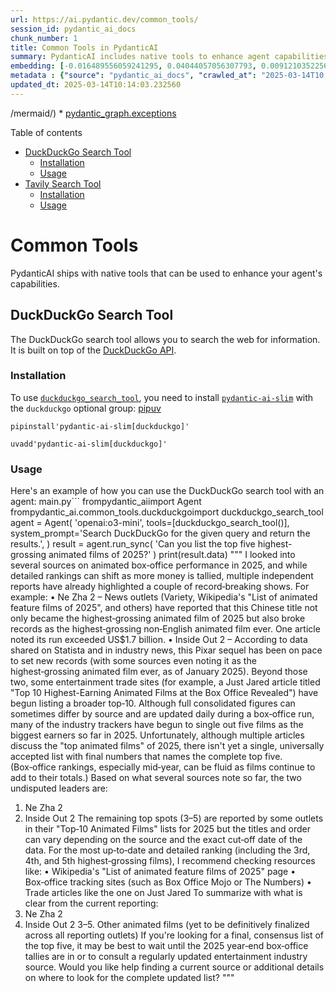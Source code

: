 ```yaml
---
url: https://ai.pydantic.dev/common_tools/
session_id: pydantic_ai_docs
chunk_number: 1
title: Common Tools in PydanticAI
summary: PydanticAI includes native tools to enhance agent capabilities, featuring the DuckDuckGo and Tavily search tools. Each tool has sections on installation and usage to guide users.
embedding: [-0.016489556059241295, 0.04044057056307793, 0.009121035225689411, -0.02958030067384243, 0.01384751033037901, -0.01652938686311245, -0.031943537294864655, 0.07148130238056183, -0.016170918941497803, 0.0062433285638689995, 0.008404097519814968, -0.07891620695590973, -0.03964397683739662, -0.05693012848496437, 0.009313546121120453, 0.012964615598320961, -0.04285691678524017, -0.021547947078943253, -0.007886310108006, 0.01610453426837921, 0.0515398234128952, 0.029686512425541878, -0.012758827768266201, 0.005191156640648842, 0.008536864072084427, -0.0069171166978776455, -0.025637146085500717, 0.06208145618438721, 0.011477634310722351, 0.021255861967802048, 0.0103225689381361, -0.018069474026560783, -0.010913378559052944, 0.004056006204336882, -0.02396429143846035, -0.036059290170669556, -0.05414203926920891, -0.018162410706281662, 0.0062566050328314304, -0.013661637902259827, 0.044078364968299866, 0.0005422667600214481, 0.050291821360588074, -0.014259085059165955, -0.03600618243217468, -0.0016048109391704202, -0.00251093995757401, -0.0202468391507864, -0.009592355228960514, -0.00859660841524601, -0.032501157373189926, 0.05315956845879555, -0.04285691678524017, -0.026818763464689255, 0.016980791464447975, -0.02486710250377655, 0.0005547135951928794, 0.010667760856449604, 0.01160376239567995, -0.034492649137973785, -0.048539306968450546, 0.03481128811836243, 0.009220609441399574, 0.021335521712899208, -0.018281899392604828, -0.013621808029711246, -0.07578292489051819, 0.02223833091557026, 0.026832040399312973, -0.07259653508663177, 0.00011212516983505338, 0.02942098118364811, -0.01800309121608734, -0.021587777882814407, 0.005805200431495905, -0.023831525817513466, 0.030775194987654686, 0.024495355784893036, 0.006117200944572687, -0.04707888141274452, -0.01128512341529131, 0.014232532121241093, -0.02965996041893959, -0.010820441879332066, -0.0464150495827198, -0.009426397271454334, -0.020100796595215797, -0.012413635849952698, -0.07610156387090683, -0.025345059111714363, -0.046229176223278046, -0.010853633284568787, -0.034758180379867554, -0.01004375983029604, 0.03430677577853203, 0.037147972732782364, 0.040042273700237274, 0.011935677379369736, 0.03935188800096512, 0.05777983367443085, 0.003790473798289895, -0.015520364046096802, -0.07971280068159103, 0.013469127006828785, 0.050451140850782394, 0.05087599158287048, 0.02164088375866413, -0.00014033797197043896, -0.008397459983825684, 0.0011384697863832116, -0.0910244807600975, -0.009592355228960514, -0.03534235060214996, 0.03900669887661934, -0.051114972680807114, 0.012061805464327335, -0.002982259960845113, 0.010654483921825886, -0.015400874428451061, 0.010541632771492004, -0.052840929478406906, -0.02769502066075802, 0.0530533567070961, 0.02809331938624382, 0.021601054817438126, 0.03834286704659462, -0.01000392995774746, -0.026898423209786415, -0.03528924658894539, -0.02436259016394615, -0.007215840741991997, 0.025796465575695038, 0.002109322464093566, -0.05464655160903931, -0.03281979635357857, -0.04426423832774162, -0.04328176751732826, -0.013070828281342983, -0.02330046147108078, 0.08109357208013535, 0.016463004052639008, -0.016409898176789284, -0.022849056869745255, 0.019768880680203438, -0.005526391323655844, 0.025504378601908684, 0.002706770086660981, -0.061603497713804245, -0.011072698049247265, 0.019397135823965073, 0.03090796247124672, 0.0002740376512520015, -0.014896363019943237, -0.017564963549375534, -0.04694611206650734, 0.0013334701070562005, 0.010262823663651943, 0.027535701170563698, 0.004324857611209154, -0.023486332967877388, -0.04418457671999931, 0.03882082551717758, 0.0002603461325634271, -0.0014313851715996861, -0.015095512382686138, 0.024189993739128113, -0.019954754039645195, -0.01627713069319725, -0.06733899563550949, -0.021468287333846092, 0.0026752380654215813, -0.017870325595140457, 0.016555940732359886, -0.038555294275283813, 0.01760479249060154, -0.012944700196385384, -0.05623974651098251, -0.007308776956051588, -0.014498064294457436, -0.010939931496977806, -0.01156393252313137, 0.029367875307798386, -0.04283036291599274, -0.012526487000286579, -0.007149457465857267, 0.02841195836663246, 0.02899612858891487, -0.002288556657731533, -0.015825726091861725, 0.05055735260248184, 0.0417947880923748, 0.026818763464689255, 0.03903324902057648, 0.028119873255491257, -0.06112553924322128, -0.007919501513242722, 0.042750705033540726, -0.03584686294198036, 0.05188501626253128, -0.042936574667692184, 0.0054799229837954044, 0.015892108902335167, 0.01392717007547617, -0.010362398810684681, 0.00652545690536499, -0.03090796247124672, -0.00987780187278986, -0.011232016608119011, -0.008908608928322792, -0.029394427314400673, 0.04907037317752838, -0.00625992426648736, 0.021388627588748932, -0.019131602719426155, -0.033935029059648514, -0.02405722811818123, -0.03744005784392357, 0.07243721932172775, -0.01028937753289938, 0.03244804963469505, 0.02611510269343853, 0.04750373214483261, 0.002046258421614766, -0.015892108902335167, -0.013316445983946323, -0.005642561707645655, 0.022291438654065132, -0.02676565758883953, -0.006190222222357988, 0.07148130238056183, 0.025570761412382126, -0.006937031634151936, 0.021521395072340965, -0.008629800751805305, 0.011537379585206509, -0.053186122328042984, 0.06091311201453209, -0.01603815145790577, -0.022623352706432343, 0.006877286825329065, 0.03972363471984863, -0.0126858064904809, -0.004361368250101805, 0.01684802584350109, 0.003432005178183317, 0.009884440340101719, -0.015068959444761276, -0.025557486340403557, 0.004221963696181774, 0.01520172506570816, 0.046654026955366135, 0.0038601760752499104, 0.042777255177497864, -0.03494405373930931, 0.007109627593308687, -0.08831604570150375, -0.016157642006874084, -0.021932968869805336, -0.03520958498120308, 0.04009538143873215, -0.007242394145578146, 0.01741892099380493, -0.029606852680444717, -0.02628769911825657, -0.005974477156996727, 0.0037937930319458246, -0.027456041425466537, -0.002237109700217843, -0.02114964835345745, 0.009028098545968533, -0.019211262464523315, 0.025318507105112076, 0.02734982967376709, -0.02569025196135044, -0.06335601210594177, 0.025663698092103004, -0.015732789412140846, 0.03287290036678314, 0.01637006737291813, -0.02513263374567032, -0.02421654760837555, 0.016821471974253654, 0.013834233395755291, 0.003568090498447418, 0.018162410706281662, -0.02379169501364231, 0.0099972914904356, -0.011132442392408848, -0.00014521297998726368, -0.006014307029545307, 0.04899071156978607, 0.011590485461056232, -0.011902485974133015, -0.021030159667134285, -0.007800011895596981, -0.009718482382595539, 0.01371474377810955, 0.021680714562535286, -0.02668599784374237, 0.014418404549360275, 0.03000515140593052, -0.03943154960870743, -0.01966266892850399, 0.0283322986215353, -0.042671043425798416, 0.01651610992848873, -0.01925109326839447, 0.006628350354731083, -0.005516434088349342, 0.020791180431842804, -0.02148156426846981, 0.02693825401365757, 0.006419243756681681, -0.019051942974328995, 0.015825726091861725, -0.03380226343870163, 0.07100334018468857, -0.023526163771748543, 0.03770558908581734, -0.047556839883327484, 0.01024290919303894, -0.006100605241954327, 0.03839597478508949, 0.04394559934735298, -0.04880484193563461, -0.023751866072416306, 0.000680011697113514, -0.023658929392695427, -0.03446609526872635, -0.0479285828769207, 0.018361559137701988, -0.0065287756733596325, 0.005257539916783571, 0.00255076983012259, -0.04992007464170456, -0.02453518658876419, -0.00631966907531023, -0.01153074111789465, 0.01412631943821907, 0.03173111379146576, -0.04044057056307793, 0.012413635849952698, -0.0181889645755291, -0.05512451007962227, -0.013621808029711246, 0.01260614674538374, 0.0020943861454725266, 0.02141518145799637, 0.005386986769735813, 0.025889400392770767, 0.0153743214905262, -0.03348362445831299, 0.008908608928322792, 0.023034928366541862, 0.0045273262076079845, -0.041369933634996414, -0.011225379072129726, 0.03401469066739082, -0.0204990953207016, 0.03982984647154808, -0.035076819360256195, -0.003737367456778884, 0.016303684562444687, 0.029474087059497833, -0.011723252013325691, 0.01276546623557806, -0.013807680457830429, -0.008065544068813324, 0.038873929530382156, 0.046069856733083725, 0.05570868030190468, -0.014272361993789673, -0.019848540425300598, 0.005171241704374552, -0.024734335020184517, -0.05361097678542137, -0.005440093576908112, 0.0149229159578681, -0.04139648750424385, 0.03552822396159172, -0.008848864585161209, -0.038050781935453415, -0.013502318412065506, -0.030297238379716873, 0.01684802584350109, 0.015732789412140846, 0.0005103199509903789, 0.012944700196385384, -0.026300976052880287, 0.02214539609849453, 0.01256631687283516, -0.05942613258957863, -0.014524618163704872, 0.0052143908105790615, -0.036085840314626694, -0.002708429703488946, 0.021521395072340965, 0.036643460392951965, 0.04394559934735298, 0.022875608876347542, 0.014325468800961971, -0.028305744752287865, 0.00975831225514412, -0.03510337322950363, -0.03430677577853203, 0.05979787930846214, 0.01860053837299347, -0.018534155562520027, 0.028226085007190704, -0.03619205579161644, 0.05783293768763542, -0.027880894020199776, 0.008304523304104805, -0.006183583755046129, -0.011643592268228531, -0.003518303157761693, -0.028704043477773666, 0.026008890941739082, -0.018560709431767464, 0.012101635336875916, 0.014564448036253452, -0.07079091668128967, 0.020618584007024765, 0.025915954262018204, -0.053664080798625946, 0.07195925712585449, 0.05979787930846214, -0.0451139397919178, 0.027562255039811134, -0.014670660719275475, 0.004560517612844706, 0.01893245428800583, 0.038050781935453415, -0.04519360139966011, 0.014537894167006016, -0.00754111772403121, -8.593496750108898e-05, 0.02033977583050728, 0.03443954139947891, 0.02777468040585518, -0.020804457366466522, -0.04572466388344765, 0.037307292222976685, -0.00522434851154685, -0.028544723987579346, 0.011915762908756733, -0.028571277856826782, 0.012333976104855537, 0.025424718856811523, -0.06484299153089523, -0.013834233395755291, 0.019277647137641907, -0.029872385784983635, -0.0010471930727362633, -0.03794456645846367, -0.0183350071310997, 0.07833203673362732, -0.012738913297653198, 0.007448181509971619, -0.022782672196626663, 0.029686512425541878, 0.010481888428330421, 0.010647846385836601, 0.015440704300999641, 0.01007695123553276, -0.047716159373521805, 0.027323275804519653, 0.006976861506700516, 0.025491101667284966, -0.017883602529764175, 0.03404124453663826, -0.011922401376068592, -0.03563443571329117, 0.020844286307692528, 0.013250062242150307, -0.024853825569152832, 0.036404479295015335, -0.012227763421833515, -0.014843256212770939, 0.013150488026440144, 0.01792343147099018, -0.013376190327107906, -0.008284607902169228, 0.013256700709462166, 0.020631860941648483, 0.041688572615385056, 0.016423173248767853, -0.021508118137717247, 0.017737558111548424, -0.03560788556933403, -0.04798169061541557, -0.0010090228170156479, 0.06797627359628677, -0.014298914931714535, -0.013621808029711246, -0.0027947276830673218, -0.04864552244544029, -0.013196956366300583, -0.03266047686338425, -0.002213875763118267, 0.03197009116411209, -0.05777983367443085, 0.02661961503326893, 0.027456041425466537, 0.04006882756948471, -0.022703012451529503, 0.03380226343870163, 0.006113881710916758, 0.011683422140777111, 0.0765795186161995, -0.010355760343372822, -0.002331705763936043, 0.0008090437622740865, 0.04760994389653206, 0.023778419941663742, 0.02703119069337845, 0.006857371889054775, -0.026951530948281288, 0.0004509900463744998, -0.0061072432436048985, 0.01553364098072052, -0.0530533567070961, 0.026061996817588806, -0.023990845307707787, -0.0014595979591831565, -0.038634952157735825, -0.016330238431692123, -0.014604277908802032, -0.0208973940461874, -0.04686645418405533, 0.004772943444550037, 0.0052840933203697205, -0.006651584524661303, 0.02503969706594944, -0.06452435255050659, 0.043919045478105545, 0.017657898366451263, 0.01958300918340683, -0.0733400285243988, -0.035899970680475235, 0.016502832993865013, 0.030775194987654686, -0.029288215562701225, -0.018892625346779823, 0.0045737940818071365, -0.001689449418336153, 0.01570623740553856, 0.020923946052789688, -0.005798561964184046, -0.05395616590976715, 0.03454575315117836, -0.00875592790544033, 0.03149213269352913, 0.0019898328464478254, 0.010661122389137745, -0.02172054350376129, -0.007793373428285122, -0.014537894167006016, 0.04702577367424965, -0.012393721379339695, 0.03281979635357857, -0.016409898176789284, 0.04776926338672638, 0.02412361092865467, -0.013482403010129929, 0.013834233395755291, 0.03473162651062012, 0.020366329699754715, -0.001395704224705696, 0.027615360915660858, -0.0045737940818071365, -0.0469195619225502, 0.03274013474583626, -0.02480071783065796, 0.0104486970230937, 0.0018454495584592223, 0.008629800751805305, -0.023287184536457062, -0.03552822396159172, 0.01586555689573288, -0.03430677577853203, -0.026048719882965088, 0.022291438654065132, 0.022410927340388298, -0.026340806856751442, 0.017498578876256943, -0.0050982204265892506, 0.034412987530231476, 0.012831849046051502, -0.016755089163780212, 0.010608016513288021, -0.022092288359999657, -0.0404936783015728, -0.02926166169345379, -0.027163956314325333, -0.008264693431556225, 0.016237301751971245, -0.018560709431767464, -0.012778743170201778, 0.013157126493752003, 0.0007737777777947485, -0.0008019905653782189, -0.023858079686760902, 0.013820957392454147, -0.022915439680218697, 0.014644107781350613, 0.0596916638314724, 0.0022951948922127485, 0.0006990968249738216, 0.006435839459300041, -0.01899883709847927, -0.0006576073938049376, -0.008025714196264744, -0.019025390967726707, -0.009154226630926132, -0.019981306046247482, -0.06574580073356628, 0.024588292464613914, 0.023406673222780228, -0.020671691745519638, 0.026420464739203453, 6.742031837347895e-05, -0.010661122389137745, 0.014949469827115536, 0.005503157153725624, -0.025092804804444313, -0.01408648956567049, -0.021547947078943253, -0.025106079876422882, 0.0031830687075853348, -0.042432066053152084, -0.00620017945766449, 0.022941991686820984, 0.011351506225764751, -0.01875985786318779, -0.012991168536245823, -0.004354730248451233, 0.00487915612757206, 0.031545240432024, -0.004281708505004644, 0.020021136850118637, 0.004198729991912842, -0.0023864717222750187, 0.003654388478025794, -0.0045737940818071365, -0.025398166850209236, -0.00522766774520278, -0.02106998860836029, 0.021853309124708176, -0.012752189300954342, -0.012592869810760021, -0.011709975078701973, 0.02429620735347271, -0.01752513274550438, 0.025889400392770767, -0.012586232274770737, -0.0014761937782168388, -0.017631346359848976, -0.051592931151390076, 0.03316498547792435, -0.03470507264137268, 0.028465064242482185, 0.017817217856645584, -0.02223833091557026, -0.026991359889507294, 0.022424204275012016, 0.028624383732676506, 0.012586232274770737, 0.037466611713171005, -0.011895847506821156, -0.05230986699461937, 0.020804457366466522, 0.022835779935121536, 0.016343513503670692, -0.02404395118355751, 0.0014396830229088664, 0.019981306046247482, -0.021760374307632446, -0.02040615864098072, 0.018573986366391182, -0.02388463169336319, -0.0021806841250509024, -0.0484330952167511, 0.017896877601742744, 0.04001571983098984, -0.03592652082443237, -0.008397459983825684, -0.016011599451303482, -0.01549381110817194, 0.0195962842553854, -0.009399844333529472, 0.01826862432062626, -0.01702062226831913, 0.020698243752121925, 0.035156477242708206, 0.011331591755151749, -0.029102342203259468, 0.026725828647613525, -0.030695535242557526, -0.07286206632852554, 0.00917414203286171, 0.018985560163855553, -0.004524006973952055, -0.009924270212650299, -0.003939835820347071, -0.0130110839381814, 0.003191366558894515, 0.022437481209635735, 0.025092804804444313, 0.013223509304225445, 0.00503847561776638, 0.022357821464538574, -0.021362075582146645, 0.005489880684763193, 0.0011160655412822962, -0.009924270212650299, -0.008848864585161209, -0.004029452800750732, -0.02106998860836029, -0.01016324944794178, -0.023273907601833344, 0.012181295081973076, 0.004992007743567228, -0.01520172506570816, 0.016808195039629936, -0.02989893965423107, -0.003989622928202152, -0.010707590728998184, 0.013820957392454147, -0.008357630111277103, -0.03141247481107712, -0.0018952368991449475, -0.002585620852187276, -0.024017397314310074, -0.013210232369601727, -0.005725540686398745, -0.059213705360889435, 0.031784217804670334, -0.03422711417078972, -0.007673883810639381, 0.03266047686338425, -0.0071428194642066956, 0.0011011293390765786, -0.026951530948281288, -0.014976022765040398, -0.023579269647598267, 0.02100360579788685, 0.013163764961063862, -0.04535292088985443, -0.013834233395755291, -0.011796273291110992, 0.011902485974133015, 0.023526163771748543, 0.014816703274846077, 0.01404665969312191, 0.005469965748488903, -0.0033340901136398315, -0.025637146085500717, 0.004862560424953699, 0.0071693724021315575, 0.01504240557551384, 0.000551809323951602, -0.015719512477517128, 0.02421654760837555, 0.0001519550132798031, -0.05517761409282684, -0.0021358756348490715, -0.013177040964365005, -0.0446094311773777, -0.014723766595125198, -0.03794456645846367, -0.02992549166083336, 0.019144879654049873, -0.007428266573697329, 0.013462488539516926, 0.0075610326603055, 0.006001030560582876, 0.012878317385911942, 0.02464139834046364, 0.020963776856660843, -0.0330587737262249, 0.027615360915660858, -0.0034187287092208862, 0.022198501974344254, 0.01909177377820015, 0.006963585037738085, 0.007063159719109535, -0.009459588676691055, -0.02420327067375183, -0.02114964835345745, -0.06553337723016739, -0.015839003026485443, -0.005343838129192591, 0.005446731578558683, 0.006173626519739628, 0.005476604215800762, 0.013462488539516926, -0.0976627841591835, -0.05783293768763542, -0.005430135875940323, -0.03279324248433113, 0.0051247738301754, -0.0021375352516770363, 0.002791408449411392, 0.03311188146471977, -0.012055166997015476, -0.009685290977358818, 0.00398298492655158, -0.030217578634619713, -0.007886310108006, -0.020034413784742355, 0.011643592268228531, 0.008616523817181587, 0.024189993739128113, 0.0034917499870061874, 0.019450241699814796, -0.03600618243217468, -0.04368006810545921, 0.005406901706010103, -0.003939835820347071, 0.007215840741991997, -0.025052974000573158, 0.005828434601426125, -0.009519333951175213, 0.006996776442974806, 0.033350858837366104, -0.010926654562354088, -0.03212941065430641, -0.030137918889522552, -0.0022951948922127485, 0.02239765040576458, -0.02257024683058262, 0.006157030817121267, 0.009545886889100075, 0.022941991686820984, -0.016555940732359886, 0.014564448036253452, -0.010256186127662659, -0.007607501000165939, 0.031359367072582245, -0.035979628562927246, 0.003956431522965431, -0.01842794194817543, -0.031093833968043327, -0.02048581838607788, 0.007109627593308687, 0.022517140954732895, 0.009499418549239635, 0.006990138441324234, 0.03693554550409317, -0.0005949583719484508, 0.01751185581088066, 0.02769502066075802, -0.023088034242391586, -0.05321267619729042, 0.007368521764874458, 0.0017674495466053486, 0.02660633809864521, 0.008437289856374264, -0.009466227144002914, -0.036245159804821014, -2.9457491109496914e-05, -0.02685859426856041, -0.008497034199535847, -0.009592355228960514, -0.0019682582933455706, 0.001921790186315775, -0.022822503000497818, 0.003853537840768695, 0.009114396758377552, 0.010010568425059319, 0.0005584476748481393, -0.03000515140593052, 0.008284607902169228, 0.00504179485142231, 0.013767850585281849, -0.019888371229171753, 0.020711520686745644, -0.03319153934717178, -0.03138592094182968, 0.03159834444522858, -0.020445987582206726, 0.0038037505000829697, -0.03677622601389885, -0.013674914836883545, -0.025889400392770767, -0.03759937733411789, 0.020791180431842804, -0.015653129667043686, -0.007401713170111179, 0.018879348412156105, -0.04808790236711502, 0.0002727929677348584, -0.03858184441924095, 0.016064705327153206, 0.018481049686670303, 0.011145719327032566, 0.05618663877248764, 0.03542201220989227, -0.0311469417065382, -0.025052974000573158, -0.012659253552556038, 0.05623974651098251, -0.007341968826949596, -0.020060965791344643, -0.019184710457921028, -0.012838487513363361, 0.00793277844786644, -0.011723252013325691, -0.004952177871018648, -0.002603876404464245, -0.03741350397467613, 0.00161642802413553, 0.02643374167382717, -0.011736528016626835, -0.027323275804519653, 0.014883086085319519, 0.031014174222946167, -0.00028772916994057596, -0.018866071477532387, 0.022517140954732895, 0.023924462497234344, -0.016755089163780212, -0.016250578686594963, 0.0005103199509903789, -0.034997157752513885, 0.0015309597365558147, 0.025623869150877, 0.003797112265601754, -0.03122660145163536, -0.009512695483863354, 0.013177040964365005, -0.03000515140593052, 0.05294714495539665, -0.03414745628833771, 0.01983526349067688, 0.002929153386503458, -0.014790150336921215, -0.035740651190280914, 0.013701467774808407, 0.0017873643664643168, -0.0027150679379701614, -0.009200694970786572, -0.017485303804278374, -0.031173493713140488, -0.006030902732163668, 0.008012437261641026, 0.02610182762145996, 0.01637006737291813, 0.006588520482182503, 0.04336142912507057, 0.00516128446906805, 0.01874658092856407, -0.019211262464523315, -0.0307486429810524, -0.017246324568986893, -0.005134731065481901, 0.051247738301754, 0.035156477242708206, 0.021043436601758003, -0.04195410758256912, 0.003287622006610036, 0.003045323770493269, -0.026500124484300613, 0.009512695483863354, -0.013362914323806763, 0.03613894805312157, -0.037227630615234375, 0.021096542477607727, 0.022530417889356613, 0.038714613765478134, 0.030376898124814034, 0.02825263887643814, 0.045751217752695084, -0.019768880680203438, -0.012373805977404118, 0.023911185562610626, -0.024389144033193588, -0.023180970922112465, -0.009379928931593895, 0.015839003026485443, 0.011218740604817867, -0.00254247197881341, 0.009565801359713078, 0.027376381680369377, 0.019636115059256554, 0.016184194013476372, 0.0007339479052461684, -0.028066765516996384, 0.005762051325291395, 0.03526269271969795, -0.023074759170413017, 0.0016330237267538905, 0.03568754345178604, -0.01045533549040556, 0.0048260497860610485, -0.002701791236177087, 0.019954754039645195, 0.014312191866338253, 0.010402228683233261, -0.0020346413366496563, -0.03786490857601166, 0.057301875203847885, -0.019211262464523315, -0.04272415116429329, 0.014670660719275475, 0.03165145218372345, -0.020100796595215797, 0.000672128691803664, -0.0011575549142435193, 0.03951120749115944, -0.0156265776604414, 0.00883558765053749, -0.011636953800916672, 0.027296721935272217, -0.029952045530080795, -0.037891462445259094, -0.03470507264137268, -0.06776385009288788, -0.0010695973178371787, -0.0006663201493211091, 0.00752120278775692, 0.012161380611360073, 0.01934402994811535, -0.007083074655383825, 0.033589839935302734, 0.0005547135951928794, 0.016622323542833328, 0.05602731928229332, -0.00909448228776455, 0.019768880680203438, -0.007116266060620546, -0.03520958498120308, 0.01933075301349163, 0.002520897425711155, 0.04699921980500221, 0.009831334464251995, 0.021335521712899208, 0.026725828647613525, -0.006376094650477171, -0.016011599451303482, -0.0033871966879814863, 0.012028614059090614, 0.0018819603137671947, 0.001438853214494884, 0.008112012408673763, -0.042511723935604095, 0.00987780187278986, 0.01545398123562336, 0.01966266892850399, 0.022464033216238022, -0.010627930983901024, -0.033935029059648514, 0.019941477105021477, 0.017737558111548424, -0.013223509304225445, 0.007873033173382282, 0.00896835420280695, 0.006336264777928591, 0.012121550738811493, -0.016316961497068405, -0.035501670092344284, -0.0016869599930942059, 0.01103950571268797, 0.01578589715063572, 0.0030984303448349237, 0.014591000974178314, -0.03882082551717758, 0.016077982261776924, 0.019065219908952713, 0.03451920300722122, -0.028544723987579346, 0.0005862455582246184, -0.018361559137701988, 0.005825115367770195, 0.00196327967569232, -0.013741297647356987, -0.008656353689730167, 0.010196440853178501, 0.010130058042705059, 0.005048433318734169, 0.017153387889266014, -0.03828975930809975, -0.010422143153846264, -0.02950064092874527, 0.017538409680128098, -0.00033129306393675506, 0.029527192935347557, 0.0065984781831502914, 0.026646168902516365, 0.0174321960657835, 0.001374129788018763, 0.0330587737262249, -0.00908784382045269, -0.017657898366451263, 0.012752189300954342, -0.01000392995774746, 0.025411441922187805, 0.013309807516634464, -0.024336036294698715, -0.0012728956062346697, 0.02569025196135044, -0.020631860941648483, 0.005967838689684868, -0.03908635675907135, 0.0006634158780798316, 0.014776873402297497, -0.012778743170201778, 0.02099032886326313, 0.009711844846606255, 0.025982337072491646, 0.009764950722455978, 0.027376381680369377, -0.031943537294864655, -0.011212102137506008, -0.03340396657586098, -0.011305038817226887, 0.00033440475817769766, 0.022769397124648094, -0.012327337637543678, 0.013648360967636108, -0.007614139001816511, 0.023327013477683067, 0.007102989591658115, 0.019649391993880272, 0.027562255039811134, -0.0029988556634634733, 0.008809034712612629, 0.019543178379535675, 0.002751578576862812, -0.024508632719516754, -0.052097439765930176, -0.02197279967367649, -0.04142304137349129, -0.0156265776604414, -0.002560727298259735, -0.037971120327711105, 0.010196440853178501, -0.014365298673510551, 0.014152872376143932, -0.029235107824206352, 0.01587883196771145, -0.013462488539516926, -0.013728020712733269, 0.0057189022190868855, 0.03520958498120308, 0.017949985340237617, 0.06319668889045715, 0.00011855603224830702, -0.008656353689730167, 0.012088358402252197, 0.006996776442974806, 0.019383858889341354, 0.000727309612557292, 0.038130439817905426, 0.012201210483908653, -0.018799688667058945, -0.01139797456562519, 0.035740651190280914, 0.021879862993955612, -0.016901131719350815, 0.00024354291963391006, -0.008350991643965244, 0.03505026549100876, 0.012964615598320961, 0.02206573635339737, -0.03032379038631916, 0.006472350098192692, 0.027907446026802063, -0.009492780081927776, 0.01569296047091484, -0.004497453570365906, 0.009990653023123741, 0.0013417679583653808, -0.015068959444761276, 0.02676565758883953, 0.040785763412714005, 0.01651610992848873, -0.04620262235403061, -0.017817217856645584, 0.034917499870061874, -0.008224863559007645, -0.0029557065572589636, -0.003949793055653572, 0.021109819412231445, 0.007328691892325878, 0.013993552885949612, 0.0409981906414032, 0.0069171166978776455, 0.016582492738962173, 0.0056923492811620235, 0.04816756397485733, 0.04354729875922203, 0.03106728196144104, -0.015985045582056046, 0.022331267595291138, 0.00879575777798891, -0.0054666465148329735, 0.026712551712989807, -0.008702822029590607, 0.0033224730286747217, -0.028889916837215424, 0.0008289586985483766, 0.006206817924976349, 0.02669927477836609, 0.03560788556933403, 0.016994068399071693, 0.00500196497887373, -0.0059578814543783665, -0.02635408192873001, 0.036324821412563324, 0.028305744752287865, -0.04527325928211212, 0.024163441732525826, -0.04625573009252548, -0.006615073885768652, 0.03032379038631916, 0.0033257922623306513, 0.02454846352338791, 0.0003007983323186636, -0.0028179616201668978, 0.02462812326848507, 0.025477826595306396, 0.009067928418517113, 0.017896877601742744, 0.007328691892325878, 0.03443954139947891, -0.04370661824941635, -0.022517140954732895, 0.014073212631046772, 0.005745455622673035, -0.037811800837516785, -0.0353689044713974, -2.152263914467767e-05, -0.004085878375917673, -0.03162489831447601, 0.02727016992866993, -0.03321809321641922, -0.004129027482122183, 0.029288215562701225, 0.04017503932118416, -0.015015852637588978, 0.012652615085244179, -0.015892108902335167, 0.01416614931076765, -0.01240035891532898, 0.014750320464372635, -0.011497549712657928, -0.015467257238924503, -0.04537947475910187, 0.021030159667134285, 0.013860787265002728, 0.014896363019943237, -0.04816756397485733, -0.01684802584350109, 0.004238559398800135, 0.004212006460875273, 0.038475632667541504, 0.013495679944753647, 0.02701791375875473, -0.03518303111195564, -0.02519901655614376, 0.02453518658876419, -0.024004122242331505, -0.020379604771733284, -0.03544856607913971, -0.017949985340237617, -0.01579917222261429, 0.010276100598275661, -0.01695423759520054, 0.009871164336800575, -0.005473284982144833, -0.004457623697817326, 0.005901455879211426, -0.043175555765628815, -0.00495881587266922, 0.009539248421788216, 0.005313965491950512, 0.02091067098081112, 0.017657898366451263, -0.016383344307541847, -0.026300976052880287, 0.012161380611360073, 0.014033382758498192, 0.021693989634513855, -0.020432712510228157, 0.006296434905380011, -0.013608531095087528, 0.0022105565294623375, -0.004872518125921488, -0.022291438654065132, 0.004258474335074425, -0.0006659052451141179, 0.013608531095087528, 0.0022752799559384584, -0.0027250254061073065, -0.0065984781831502914, 0.0016612365143373609, -0.017233047634363174, 0.027668466791510582, 0.039537761360406876, 0.0030718769412487745, -0.053743742406368256, -0.01587883196771145, -0.046733688563108444, -0.019861817359924316, -0.002980600344017148, 0.009638823568820953, -0.004334815312176943, -0.016489556059241295, 0.001490300172008574, 0.02197279967367649, 0.003352345433086157, -0.015600023791193962, -0.0038601760752499104, -0.008736013434827328, 0.03674967214465141, 0.006472350098192692, -0.0008945119916461408, -0.0027432807255536318, -0.0028179616201668978, 0.0029523875564336777, 0.01165023073554039, -0.01874658092856407, -0.008709460496902466, -0.02918200194835663, -0.01169006060808897, 0.01974232867360115, 0.025265399366617203, 0.00021968650980852544, 0.01842794194817543, 0.009433035738766193, 0.016383344307541847, 0.013621808029711246, -0.00025225570425391197, 0.004148942418396473, -0.02322080172598362, 0.015108789317309856, -0.037971120327711105, 0.0076805222779512405, -0.0204990953207016, 0.02182675711810589, 0.026088550686836243, -0.013621808029711246, 0.009353375993669033, 0.027987105771899223, 0.04041402041912079, -0.027376381680369377, 0.026061996817588806, -0.031279705464839935, -0.03544856607913971, -0.009101119823753834, 0.03542201220989227, -0.001888598664663732, 0.004065963439643383, 0.009506057016551495, 0.006698052864521742, -0.009067928418517113, -0.00380043126642704, 0.014073212631046772, 0.03913946449756622, 0.014378574676811695, -0.03852874040603638, -0.0017973218346014619, 0.016715260222554207, 0.0057520936243236065, -0.009738397784531116, 0.011982145719230175, 0.004112431779503822, 0.010674399323761463, 0.0066316695883870125, -0.00632298830896616, -0.03319153934717178, 0.049707651138305664, 0.016077982261776924, -0.0016720237908884883, -0.0015757683431729674, 0.04976075515151024, -0.0725434273481369, -0.011869294568896294, 0.00012903210881631821, 0.004062644671648741, -0.008350991643965244, -0.0002466546429786831, 0.0024943442549556494, 0.02494676038622856, -0.015746066346764565, 0.02627442218363285, 0.015480534173548222, -0.012108273804187775, 0.0257699117064476, 0.00390332518145442, -0.005313965491950512, 0.050052840262651443, -0.014511341229081154, -0.010508441366255283, 0.012433551251888275, 0.009725120849907398, 0.00638605235144496, 0.005174560938030481, -0.014617553912103176, 0.014391851611435413, -0.014325468800961971, -0.019981306046247482, -0.022291438654065132, -0.013402744196355343, 0.025663698092103004, -0.050530798733234406, 0.025836294516921043, -0.0004875007434748113, 0.019184710457921028, 0.011112527921795845, 0.000918575853575021, -0.07302138954401016, 0.011152357794344425, -0.021030159667134285, 0.0002653248666319996, 0.030297238379716873, 0.00516460370272398, 0.03908635675907135, -0.013482403010129929, -0.005772008560597897, 0.0068839252926409245, 0.018321730196475983, -0.024813994765281677, -0.013216870836913586, -0.03130625933408737, -0.02108326554298401, -0.024561738595366478, 0.0024727697018533945, -0.036245159804821014, -0.018149133771657944, -0.028810257092118263, -0.01119882520288229, 0.031200047582387924, 0.03932533785700798, -0.020605307072401047, 0.02554420940577984, 0.009140949696302414, -0.011756443418562412, -0.006578563246876001, -0.0026088550221174955, 0.004142303951084614, 0.0041190702468156815, -0.0391925685107708, -0.030589323490858078, -0.008463842794299126, -0.00646571209654212, -0.006817542482167482, 0.04476875066757202, -0.0007617458468303084, 0.005005284212529659, 0.02750914730131626, 0.016463004052639008, 0.011424528434872627, -0.043919045478105545, 0.01825534738600254, -0.018773134797811508, 0.030217578634619713, 0.02231799066066742, -0.002333365147933364, 0.011782996356487274, 0.054912082850933075, 0.010760697536170483, 0.00036095798714086413, -0.039776742458343506, -0.009054652415215969, -0.0034618775825947523, -0.007534479722380638, 0.04819411411881447, -0.01621074788272381, 0.0126858064904809, 0.005619327537715435, -0.03563443571329117, -0.003505026688799262, 0.010096866637468338, 0.00526417838409543, 0.03757282346487045, 0.0071229045279324055, 0.011796273291110992, -0.01629040762782097, 0.010435420088469982, -0.004968773573637009, 0.036802779883146286, 0.02595578320324421, 0.0052143908105790615, -0.030589323490858078, -0.00892852433025837, -0.00780665036290884, -0.0366700142621994, 0.009107758291065693, -0.02141518145799637, 0.001943364623002708, 0.005815157666802406, -0.004836007487028837, -0.0149229159578681, 0.00503847561776638, 0.0103225689381361, 0.036245159804821014, 0.00029498981893993914, 0.002374854637309909, -0.02040615864098072, -0.014604277908802032, 0.005450050812214613, -0.006930393632501364, 0.0008853843319229782, 0.013820957392454147, -0.010734143666923046, 0.0019118327181786299, -0.006326307542622089, 0.010999675840139389, -0.02371203526854515, 0.010780612006783485, -0.0338553711771965, -0.034997157752513885, 0.001464576693251729, -0.011019591242074966, 0.012453465722501278, 0.007096351124346256, 0.0335632860660553, -0.011636953800916672, 0.006741201505064964, -0.018042920157313347, 0.0014081511180847883, 0.00851694867014885, 0.016144365072250366, -0.013276616111397743, 0.01136478316038847, -0.017644623294472694, 0.004520687740296125, 0.016131088137626648, 0.025584038347005844, 0.014152872376143932, -0.0017989814514294267, 0.01660904660820961, -0.004195410758256912]
metadata : {"source": "pydantic_ai_docs", "crawled_at": "2025-03-14T10:14:03.232560", "url_path": "/common_tools/", "chunk_size": 4471}
updated_dt: 2025-03-14T10:14:03.232560
---
```

/mermaid/)
    * [ pydantic_graph.exceptions  ](https://ai.pydantic.dev/api/pydantic_graph/exceptions/)


Table of contents 
  * [ DuckDuckGo Search Tool  ](https://ai.pydantic.dev/common_tools/#duckduckgo-search-tool)
    * [ Installation  ](https://ai.pydantic.dev/common_tools/#installation)
    * [ Usage  ](https://ai.pydantic.dev/common_tools/#usage)
  * [ Tavily Search Tool  ](https://ai.pydantic.dev/common_tools/#tavily-search-tool)
    * [ Installation  ](https://ai.pydantic.dev/common_tools/#installation_1)
    * [ Usage  ](https://ai.pydantic.dev/common_tools/#usage_1)


# Common Tools
PydanticAI ships with native tools that can be used to enhance your agent's capabilities.
## DuckDuckGo Search Tool
The DuckDuckGo search tool allows you to search the web for information. It is built on top of the [DuckDuckGo API](https://github.com/deedy5/duckduckgo_search).
### Installation
To use [`duckduckgo_search_tool`](https://ai.pydantic.dev/api/common_tools/#pydantic_ai.common_tools.duckduckgo.duckduckgo_search_tool), you need to install [`pydantic-ai-slim`](https://ai.pydantic.dev/install/#slim-install) with the `duckduckgo` optional group:
[pip](https://ai.pydantic.dev/common_tools/#__tabbed_1_1)[uv](https://ai.pydantic.dev/common_tools/#__tabbed_1_2)
```
pipinstall'pydantic-ai-slim[duckduckgo]'

```

```
uvadd'pydantic-ai-slim[duckduckgo]'

```

### Usage
Here's an example of how you can use the DuckDuckGo search tool with an agent:
main.py```
frompydantic_aiimport Agent
frompydantic_ai.common_tools.duckduckgoimport duckduckgo_search_tool
agent = Agent(
  'openai:o3-mini',
  tools=[duckduckgo_search_tool()],
  system_prompt='Search DuckDuckGo for the given query and return the results.',
)
result = agent.run_sync(
  'Can you list the top five highest-grossing animated films of 2025?'
)
print(result.data)
"""
I looked into several sources on animated box‐office performance in 2025, and while detailed
rankings can shift as more money is tallied, multiple independent reports have already
highlighted a couple of record‐breaking shows. For example:
• Ne Zha 2 – News outlets (Variety, Wikipedia's "List of animated feature films of 2025", and others)
  have reported that this Chinese title not only became the highest‑grossing animated film of 2025
  but also broke records as the highest‑grossing non‑English animated film ever. One article noted
  its run exceeded US$1.7 billion.
• Inside Out 2 – According to data shared on Statista and in industry news, this Pixar sequel has been
  on pace to set new records (with some sources even noting it as the highest‑grossing animated film
  ever, as of January 2025).
Beyond those two, some entertainment trade sites (for example, a Just Jared article titled
"Top 10 Highest-Earning Animated Films at the Box Office Revealed") have begun listing a broader
top‑10. Although full consolidated figures can sometimes differ by source and are updated daily during
a box‑office run, many of the industry trackers have begun to single out five films as the biggest
earners so far in 2025.
Unfortunately, although multiple articles discuss the "top animated films" of 2025, there isn't yet a
single, universally accepted list with final numbers that names the complete top five. (Box‑office
rankings, especially mid‑year, can be fluid as films continue to add to their totals.)
Based on what several sources note so far, the two undisputed leaders are:
1. Ne Zha 2
2. Inside Out 2
The remaining top spots (3–5) are reported by some outlets in their "Top‑10 Animated Films"
lists for 2025 but the titles and order can vary depending on the source and the exact cut‑off
date of the data. For the most up‑to‑date and detailed ranking (including the 3rd, 4th, and 5th
highest‑grossing films), I recommend checking resources like:
• Wikipedia's "List of animated feature films of 2025" page
• Box‑office tracking sites (such as Box Office Mojo or The Numbers)
• Trade articles like the one on Just Jared
To summarize with what is clear from the current reporting:
1. Ne Zha 2
2. Inside Out 2
3–5. Other animated films (yet to be definitively finalized across all reporting outlets)
If you're looking for a final, consensus list of the top five, it may be best to wait until
the 2025 year‑end box‑office tallies are in or to consult a regularly updated entertainment industry source.
Would you like help finding a current source or additional details on where to look for the complete updated list?
"""